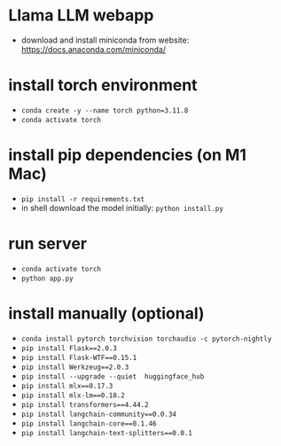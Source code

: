 # Llama LLM webapp
 - download and install miniconda from website: https://docs.anaconda.com/miniconda/

# install torch environment
- `conda create -y --name torch python=3.11.8`
- `conda activate torch`

# install pip dependencies (on M1 Mac)
- `pip install -r requirements.txt`
-  in shell download the model initially: `python install.py`

# run server
- `conda activate torch`
- `python app.py`

# install manually (optional)
- `conda install pytorch torchvision torchaudio -c pytorch-nightly`
- `pip install Flask==2.0.3`
- `pip install Flask-WTF==0.15.1`
- `pip install Werkzeug==2.0.3`
- `pip install --upgrade --quiet  huggingface_hub`
- `pip install mlx==0.17.3`
- `pip install mlx-lm==0.18.2`
- `pip install transformers==4.44.2`
- `pip install langchain-community==0.0.34`
- `pip install langchain-core==0.1.46`
- `pip install langchain-text-splitters==0.0.1`
